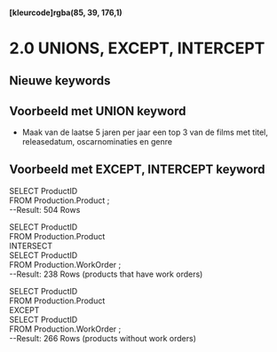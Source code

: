 #### [kleurcode]rgba(85, 39, 176,1)

# 2.0 UNIONS, EXCEPT, INTERCEPT 

## Nieuwe keywords 

## Voorbeeld met UNION keyword

- Maak van de laatse 5 jaren per jaar een top 3 van de films met titel, releasedatum, oscarnominaties en genre

## Voorbeeld met EXCEPT, INTERCEPT keyword

SELECT ProductID   
FROM Production.Product ;  
--Result: 504 Rows  

SELECT ProductID   
FROM Production.Product  
INTERSECT  
SELECT ProductID   
FROM Production.WorkOrder ;  
--Result: 238 Rows (products that have work orders)  

SELECT ProductID   
FROM Production.Product  
EXCEPT  
SELECT ProductID   
FROM Production.WorkOrder ;  
--Result: 266 Rows (products without work orders)  
